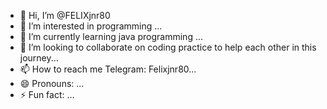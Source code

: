 - 👋 Hi, I’m @FELIXjnr80
- 👀 I’m interested in programming ...
- 🌱 I’m currently learning java programming ...
- 💞️ I’m looking to collaborate on coding practice to help each other in this journey...
- 📫 How to reach me Telegram: Felixjnr80...
- 😄 Pronouns: ...
- ⚡ Fun fact: ...

<!---
FELIXjnr80/FELIXjnr80 is a ✨ special ✨ repository because its `README.md` (this file) appears on your GitHub profile.
You can click the Preview link to take a look at your changes.
--->
